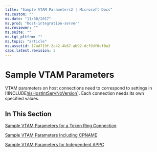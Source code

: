 ```yaml
---
title: "Sample VTAM Parameters2 | Microsoft Docs"
ms.custom: ""
ms.date: "11/30/2017"
ms.prod: "host-integration-server"
ms.reviewer: ""
ms.suite: ""
ms.tgt_pltfrm: ""
ms.topic: "article"
ms.assetid: 17ad719f-2c42-4b67-ab92-dcf9df0cf0a3
caps.latest.revision: 3
---
```

# Sample VTAM Parameters
VTAM parameters on host connections need to correspond to settings in [!INCLUDE[hisHostIntServNoVersion](../includes/hishostintservnoversion-md.md)]. Each connection needs its own specified values.  
  
## In This Section  
 [Sample VTAM Parameters for a Token Ring Connection](../HIS2010/sample-vtam-parameters-for-a-token-ring-connection1.md)  
  
 [Sample VTAM Parameters Including CPNAME](../HIS2010/sample-vtam-parameters-including-cpname2.md)  
  
 [Sample VTAM Parameters for Independent APPC](../HIS2010/sample-vtam-parameters-for-independent-appc2.md)